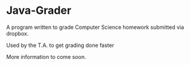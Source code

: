 Java-Grader
===========

A program written to grade Computer Science homework submitted via dropbox.

Used by the T.A. to get grading done faster

More information to come soon.

